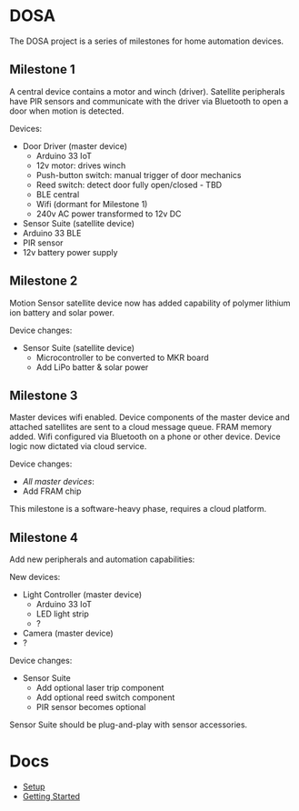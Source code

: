 DOSA
====
The DOSA project is a series of milestones for home automation devices.

Milestone 1
-----------
A central device contains a motor and winch (driver). Satellite peripherals have PIR sensors and communicate with the 
driver via Bluetooth to open a door when motion is detected.

Devices:
* Door Driver (master device)
  * Arduino 33 IoT
  * 12v motor: drives winch
  * Push-button switch: manual trigger of door mechanics
  * Reed switch: detect door fully open/closed - TBD
  * BLE central
  * Wifi (dormant for Milestone 1)
  * 240v AC power transformed to 12v DC
* Sensor Suite (satellite device)
 * Arduino 33 BLE
 * PIR sensor
 * 12v battery power supply

Milestone 2
-----------
Motion Sensor satellite device now has added capability of polymer lithium ion battery and solar power.

Device changes:
* Sensor Suite (satellite device)
  * Microcontroller to be converted to MKR board
  * Add LiPo batter & solar power

Milestone 3
-----------
Master devices wifi enabled. Device components of the master device and attached satellites are sent to a cloud message
queue. FRAM memory added. Wifi configured via Bluetooth on a phone or other device. Device logic now dictated via
cloud service.

Device changes:
* _All master devices_:
 * Add FRAM chip
 
This milestone is a software-heavy phase, requires a cloud platform.

Milestone 4
-----------
Add new peripherals and automation capabilities:

New devices:
* Light Controller (master device)
  * Arduino 33 IoT
  * LED light strip
  * ?
* Camera (master device)
 * ?

Device changes:
* Sensor Suite
  * Add optional laser trip component
  * Add optional reed switch component
  * PIR sensor becomes optional
  
Sensor Suite should be plug-and-play with sensor accessories.

 
Docs
====
* [Setup](docs/Setup.md)
* [Getting Started](docs/Getting_Started.md)



